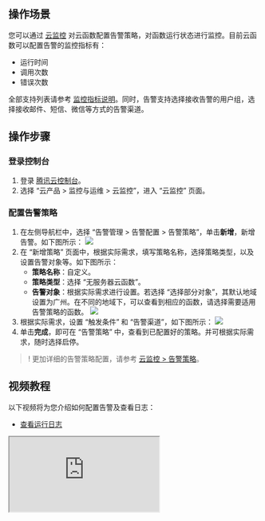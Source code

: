 

## 操作场景
您可以通过 [云监控](https://console.cloud.tencent.com/monitor/myalarm) 对云函数配置告警策略，对函数运行状态进行监控。目前云函数可以配置告警的监控指标有：
- 运行时间
- 调用次数
- 错误次数

全部支持列表请参考 [监控指标说明](https://cloud.tencent.com/document/product/583/32686)。同时，告警支持选择接收告警的用户组，选择接收邮件、短信、微信等方式的告警渠道。

## 操作步骤

### 登录控制台

1. 登录 [腾讯云控制台](https://console.cloud.tencent.com/)。
2. 选择 “云产品 > 监控与运维 > 云监控”，进入 “云监控” 页面。

### 配置告警策略

1. 在左侧导航栏中，选择 “告警管理 > 告警配置 > 告警策略”，单击**新增**，新增告警。如下图所示： 
![](https://main.qcloudimg.com/raw/d12f023d61b24fadab292b0ed7044ac9.png)
2. 在 “新增策略” 页面中，根据实际需求，填写策略名称，选择策略类型，以及设置告警对象等。如下图所示： 
	- **策略名称**：自定义。
	- **策略类型**：选择 “无服务器云函数”。
	- **告警对象**：根据实际需求进行设置。若选择 “选择部分对象”，其默认地域设置为广州。在不同的地域下，可以查看到相应的函数，请选择需要适用告警策略的函数。
![](https://main.qcloudimg.com/raw/e5bda8684b84fa748e832421d255aa64.png)
3. 根据实际需求，设置 “触发条件” 和 “告警渠道”，如下图所示： 
![](https://main.qcloudimg.com/raw/b8a6f3c466a9050282b09653fa28ff3f.png)
4. 单击**完成**，即可在 “告警策略” 中，查看到已配置好的策略。并可根据实际需求，随时选择启停。

>! 更加详细的告警策略配置，请参考 [云监控 > 告警策略](https://cloud.tencent.com/document/product/248/6215)。


## 视频教程
以下视频将为您介绍如何配置告警及查看日志：
- [查看运行日志](https://cloud.tencent.com/document/product/583/36143)

<div class="doc-video-mod"><iframe src="https://cloud.tencent.com/edu/learning/quick-play/2939-54960?source=gw.doc.media&withPoster=1&notip=1"></iframe></div>


